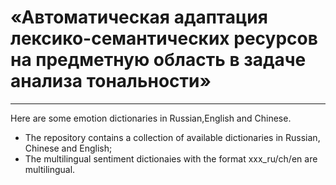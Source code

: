 #  «Автоматическая адаптация лексико-семантических ресурсов на предметную область в задаче анализа тональности»
---
Here are some emotion dictionaries in Russian,English and Chinese.
- The repository contains a collection of available dictionaries in Russian, Chinese and English;
- The multilingual sentiment dictionaies with the format xxx_ru/ch/en are multilingual.
<br>

